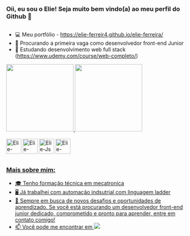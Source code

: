 ### Oii, eu sou o Elie! Seja muito bem vindo(a) ao meu perfil do Github 👋

##

- 💻 Meu portfólio - https://elie-ferreir4.github.io/elie-ferreira/
- 🔭 Procurando a primeira vaga como desenvolvedor front-end Junior
- 🌱 Estudando desenvolvimento web full stack (https://www.udemy.com/course/web-completo/)


<div>
  <a href="https://github.com/Elie-Ferreir4">
  <img height="180em" src="https://github-readme-stats.vercel.app/api?username=Elie-Ferreir4&show_icons=true&theme=tokyonight&rank_icon=github">
   <img height="180em" src="https://github-readme-stats.vercel.app/api/top-langs/?username=Elie-Ferreir4&layout=compact&theme=tokyonight">
</div>
  
<div style="display: inline-block"><br>
  <img alt="Elie-html" height="40" widh="40" src="https://cdn.jsdelivr.net/gh/devicons/devicon/icons/html5/html5-original-wordmark.svg"/>
  <img alt="Elie-css" height="40" widh="40" src="https://cdn.jsdelivr.net/gh/devicons/devicon/icons/css3/css3-original-wordmark.svg" />
  <img alt="Elie-Js" height="40" widh="40" src="https://cdn.jsdelivr.net/gh/devicons/devicon/icons/javascript/javascript-original.svg" />
  <img alt="Elie-Bootstrap" height="40" widh="40" src="https://cdn.jsdelivr.net/gh/devicons/devicon/icons/bootstrap/bootstrap-original-wordmark.svg" />
</div>
  
##
  
### Mais sobre mim:
- 🎓 Tenho formação técnica em mecatronica
- 🖥️ Já trabalhei com automação indsutrial com linguagem ladder
- 🌟 Sempre em busca de novos desafios e oportunidades de aprendizado. Se você está procurando um desenvolvedor front-end junior dedicado, comprometido e pronto para aprender,         entre em contato comigo!
- 📫 Você pode me encontrar em   <a href="[https://github.com/Elie-Ferreir4](https://www.linkedin.com/in/elie-ferreira-b18537256/)"><img src="https://img.shields.io/badge/LinkedIn-0077B5?style=for-the-badge&logo=linkedin&logoColor=white"></a>
